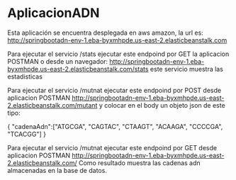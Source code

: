 # AplicacionADN
Esta aplicación se encuentra desplegada en aws amazon, la url es: http://springbootadn-env-1.eba-byxmhpde.us-east-2.elasticbeanstalk.com

Para ejecutar el servicio /stats ejecutar este endpoind por GET la aplicacion POSTMAN o desde un navegador: http://springbootadn-env-1.eba-byxmhpde.us-east-2.elasticbeanstalk.com/stats
este servicio muestra las estadisticas

Para ejecutar el servicio /mutnat ejecutar este endpoind por POST desde  aplicacion POSTMAN http://springbootadn-env-1.eba-byxmhpde.us-east-2.elasticbeanstalk.com/mutant
y colocar en el body un objeto json de este tipo:

{
"cadenaAdn":["ATGCGA", "CAGTAC", "CTAAGT", "ACAAGA", "CCCCGA", "TCACGG"]
}

Para ejecutar el servicio /mutnat ejecutar este endpoind por GET desde  aplicacion POSTMAN http://springbootadn-env-1.eba-byxmhpde.us-east-2.elasticbeanstalk.com/
Como resultado muestra las cadenas adn almacenadas en la base de datos.
